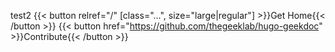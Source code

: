 test2
{{< button relref="/" [class="...", size="large|regular"] >}}Get Home{{< /button >}}
{{< button href="https://github.com/thegeeklab/hugo-geekdoc" >}}Contribute{{< /button >}}
